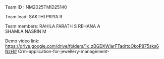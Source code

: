Team ID : NM2025TMID25140

Team lead: 
SAKTHI PRIYA R

Team members:
RAHILA FARATH S
REHANA A  
SHAMLA NASRIN M 
              
Demo video link:
https://drive.google.com/drive/folders/1x_zBGDXWiarFTadrtoOkoP875sks6NzH# Crm-application-for-jewellery-management-





